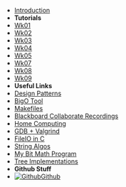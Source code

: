 - [Introduction](_introduction)
- **Tutorials**
- [Wk01](T1/2521/Wk01)
- [Wk02](T1/2521/Wk02)
- [Wk03](T1/2521/Wk03)
- [Wk04](T1/2521/Wk04)
- [Wk05](T1/2521/Wk05)
- [Wk07](T1/2521/Wk07)
- [Wk08](T1/2521/Wk08)
- [Wk09](T1/2521/Wk09)
- **Useful Links**
- [Design Patterns](DesignPatterns/)
- [BigO Tool](BigOh)
- [Makefiles](Makefiles)
- [Blackboard Collaborate Recordings](Blackboard)
- [Home Computing](home_computing)
- [GDB + Valgrind](gdb_valgrind)
- [FileIO in C](FileIO_Files/ExampleFileReading)
- [String Algos](StringAlgos/StringAlgos)
- [My Bit Math Program](https://braedonwooding.github.io/BitwiseCmpViz/#/)
- [Tree Implementations](Detailed_TreeImplementations/Detailed_TreeImplementations.md)
- **Github Stuff**
- [![Github](https://icongram.jgog.in/simple/github.svg?color=808080&size=16)Github](https://github.com/BraedonWooding/CompTutoring)
